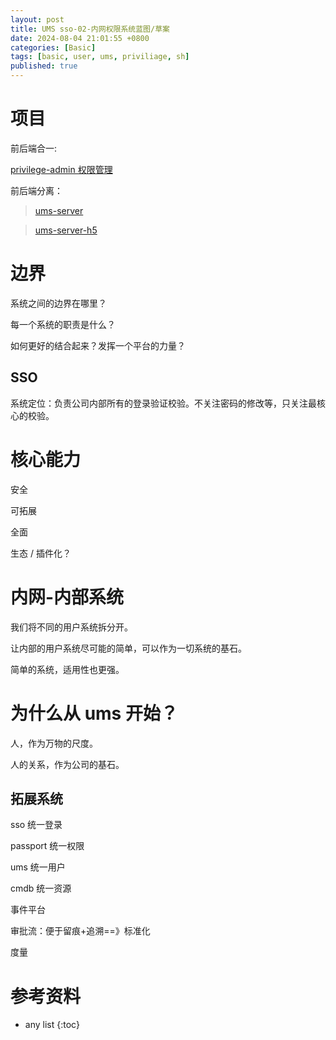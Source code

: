 ```yaml
---
layout: post
title: UMS sso-02-内网权限系统蓝图/草案
date: 2024-08-04 21:01:55 +0800
categories: [Basic]
tags: [basic, user, ums, priviliage, sh]
published: true
---
```


# 项目

前后端合一:

[privilege-admin 权限管理](https://github.com/houbb/privilege-admin)

前后端分离：

> [ums-server](https://github.com/houbb/ums-server)

> [ums-server-h5](https://github.com/houbb/ums-server-h5)

# 边界

系统之间的边界在哪里？

每一个系统的职责是什么？

如何更好的结合起来？发挥一个平台的力量？

## SSO

系统定位：负责公司内部所有的登录验证校验。不关注密码的修改等，只关注最核心的校验。

# 核心能力

安全

可拓展

全面

生态 / 插件化？

# 内网-内部系统

我们将不同的用户系统拆分开。

让内部的用户系统尽可能的简单，可以作为一切系统的基石。

简单的系统，适用性也更强。


# 为什么从 ums 开始？

人，作为万物的尺度。

人的关系，作为公司的基石。

## 拓展系统

sso 统一登录

passport 统一权限

ums 统一用户

cmdb 统一资源

事件平台

审批流：便于留痕+追溯==》标准化

度量



# 参考资料

* any list
{:toc}  